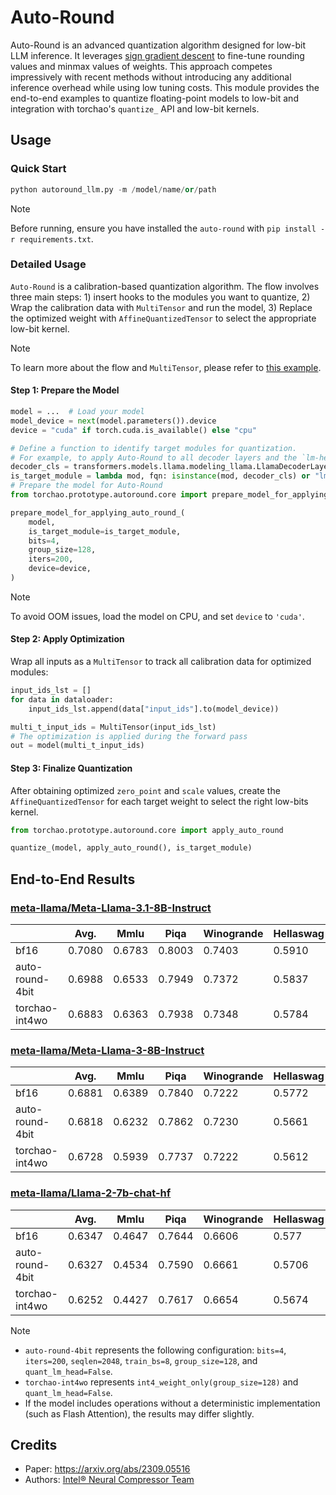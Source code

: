 # Auto-Round

Auto-Round is an advanced quantization algorithm designed for low-bit LLM inference. It leverages [sign gradient descent](https://arxiv.org/abs/1905.12938) to fine-tune rounding values and minmax values of weights. This approach competes impressively with recent methods without introducing any additional inference overhead while using low tuning costs. This module provides the end-to-end examples to quantize floating-point models to low-bit and integration with torchao's `quantize_` API and low-bit kernels.

## Usage

### Quick Start

```python
python autoround_llm.py -m /model/name/or/path
```


> [!NOTE]
> Before running, ensure you have installed the `auto-round` with `pip install -r requirements.txt`.


### Detailed Usage

`Auto-Round` is a calibration-based quantization algorithm. The flow involves three main steps: 1) insert hooks to the modules you want to quantize, 2) Wrap the calibration data with `MultiTensor` and run the model, 3) Replace the optimized weight with `AffineQuantizedTensor` to select the appropriate low-bit kernel.

> [!NOTE]
> To learn more about the flow and `MultiTensor`, please refer to [this example](https://github.com/pytorch/ao/blob/main/tutorials/calibration_flow/gptq_like.py).

#### Step 1: Prepare the Model
```python
model = ...  # Load your model
model_device = next(model.parameters()).device
device = "cuda" if torch.cuda.is_available() else "cpu"

# Define a function to identify target modules for quantization.
# For example, to apply Auto-Round to all decoder layers and the `lm-head` in a Llama model:
decoder_cls = transformers.models.llama.modeling_llama.LlamaDecoderLayer
is_target_module = lambda mod, fqn: isinstance(mod, decoder_cls) or "lm_head" in fqn
# Prepare the model for Auto-Round
from torchao.prototype.autoround.core import prepare_model_for_applying_auto_round_

prepare_model_for_applying_auto_round_(
    model,
    is_target_module=is_target_module,
    bits=4,
    group_size=128,
    iters=200,
    device=device,
)
```
> [!NOTE]
> To avoid OOM issues, load the model on CPU, and set `device` to `'cuda'`.

#### Step 2: Apply Optimization
Wrap all inputs as a `MultiTensor` to track all calibration data for optimized modules:

```python
input_ids_lst = []
for data in dataloader:
    input_ids_lst.append(data["input_ids"].to(model_device))

multi_t_input_ids = MultiTensor(input_ids_lst)
# The optimization is applied during the forward pass
out = model(multi_t_input_ids)
```
#### Step 3: Finalize Quantization
After obtaining optimized `zero_point` and `scale` values, create the `AffineQuantizedTensor` 
for each target weight to select the right low-bits kernel.

```python
from torchao.prototype.autoround.core import apply_auto_round

quantize_(model, apply_auto_round(), is_target_module)
```

## End-to-End Results
### [meta-llama/Meta-Llama-3.1-8B-Instruct](https://huggingface.co/meta-llama/Meta-Llama-3.1-8B-Instruct)
|                 | Avg.    | Mmlu   | Piqa   | Winogrande | Hellaswag | Lambada_openai |
| --------------  | ------- | ------ | ------ | ---------- | --------- | -------------- |
| bf16            | 0.7080  | 0.6783 | 0.8003 | 0.7403     | 0.5910    | 0.7303         |
| auto-round-4bit | 0.6988  | 0.6533 | 0.7949 | 0.7372     | 0.5837    | 0.7250         |
| torchao-int4wo  | 0.6883  | 0.6363 | 0.7938 | 0.7348     | 0.5784    | 0.6980         |

### [meta-llama/Meta-Llama-3-8B-Instruct](https://huggingface.co/meta-llama/Meta-Llama-3-8B-Instruct)
|                 | Avg.    | Mmlu   | Piqa   | Winogrande | Hellaswag | Lambada_openai |
| --------------  | ------- | ------ | ------ | ---------- | --------- | -------------- |
| bf16            | 0.6881  | 0.6389 | 0.7840 | 0.7222     | 0.5772    | 0.7184         |
| auto-round-4bit | 0.6818  | 0.6232 | 0.7862 | 0.7230     | 0.5661    | 0.7105         |
| torchao-int4wo  | 0.6728  | 0.5939 | 0.7737 | 0.7222     | 0.5612    | 0.7132         |


### [meta-llama/Llama-2-7b-chat-hf](https://huggingface.co/meta-llama/Llama-2-7b-chat-hf)
|                 | Avg.    | Mmlu   | Piqa   | Winogrande | Hellaswag | Lambada_openai |
| --------------  | ------- | ------ | ------ | ---------- | --------- | -------------- |
| bf16            | 0.6347  | 0.4647 | 0.7644 | 0.6606     | 0.577     | 0.7070         |
| auto-round-4bit | 0.6327  | 0.4534 | 0.7590 | 0.6661     | 0.5706    | 0.7143         |
| torchao-int4wo  | 0.6252  | 0.4427 | 0.7617 | 0.6654     | 0.5674    | 0.6889         |

> [!NOTE]
> - `auto-round-4bit` represents the following configuration: `bits=4`, `iters=200`, `seqlen=2048`, `train_bs=8`, `group_size=128`, and `quant_lm_head=False`. <br>
> - `torchao-int4wo` represents `int4_weight_only(group_size=128)` and `quant_lm_head=False`.
> - If the model includes operations without a deterministic implementation (such as Flash Attention), the results may differ slightly.


## Credits

- Paper: https://arxiv.org/abs/2309.05516
- Authors: [Intel® Neural Compressor Team](https://github.com/intel/neural-compressor)
